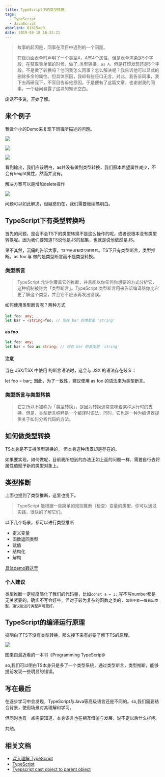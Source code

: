```yaml
---
title: TypeScript下的类型转换
tags:
  - TypeScript
  - JavaScript
abbrlink: 61b15ad0
date: 2019-08-18 16:33:21
---
```

> 故事的起因是，同事在项目中遇到的一个问题。
> 
> 在做页面表单时声明了一个类型A，A有4个属性，但是表单渲染是5个字段，在获取表单值的时候，做了_类型转换_` as A`，但是打印发现还是5个字段。不是做了转换吗？他问我怎么回事？怎么解决呢？我告诉他可以显式的删除多余的属性。但具体原因，我却有些哑口无言。对此，我告诉同事，我下去再研究下，不盲目告诉他原因。于是便有了这篇文章，也谢谢我的同事，一个疑问暴露了这块的知识空白。

废话不多说，开始了解。

## 来个例子

我做个小的Demo来复现下同事所描述的问题。

![](http://static.1991421.cn/2019-08-18-074625.png)

![](http://static.1991421.cn/2019-08-18-074307.png)

![](http://static.1991421.cn/2019-08-18-074328.png)

看到输出，我们应该明白，as并没有做到类型转换，我们原本希望属性减少，不会有height属性，然而并没有。

解决方案可以是增加delete操作

![](http://static.1991421.cn/2019-08-18-074833.png)

问题可以如此解决，但疑惑仍在，我们需要继续搞明白。

## TypeScript下有类型转换吗
首先的问题，是会不会TS下的类型转换不是这么操作的呢，或者说根本没有类型转换呢。因为我们要知道TS说他是JS的超集，也就是说他依然是JS。

果不其然，沉痛的告诉大家，`TS下是没有类型转换的`。TS下只有类型断言，类型推断。as foo 与 <foo>做的是类型断言而不是类型转换。

### 类型断言
> TypeScript 允许你覆盖它的推断，并且能以你任何你想要的方式分析它，这种机制被称为「类型断言」。TypeScript 类型断言用来告诉编译器你比它更了解这个类型，并且它不应该再发出错误。

如何使用类型断言呢？两种方式

#### <foo> 
```typescript
let foo: any;
let bar = <string>foo; // 现在 bar 的类型是 'string'
```

#### as foo 
```typescript
let foo: any;
let bar = foo as string; // 现在 bar 的类型是 'string'
```

#### 注意
当在 JSX/TSX 中使用 <foo> 的断言语法时，这会与 JSX 的语法存在歧义：

let foo = <string>bar;</string>;
因此，为了一致性，建议使用 as foo 的语法来为类型断言。

### 类型断言与类型转换
> 它之所以不被称为「类型转换」，是因为转换通常意味着某种运行时的支持。但是，类型断言纯粹是一个编译时语法，同时，它也是一种为编译器提供关于如何分析代码的方法。

## 如何做类型转换
TS本身是不支持类型转换的， 但本身这种场景却是存在的。

如果要实现，如何做呢，目前我所想到的办法正如上面的问题一样，需要自行去将属性值赋予新的类型对象上。

## 类型推断
上面也提到了类型推断，这里也提下。

> TypeScript 能根据一些简单的规则推断（检查）变量的类型，你可以通过实践，很快的了解它们。

以下几个场景，都可以进行类型推断
- 定义变量
- 函数返回类型
- 赋值
- 结构化
- 解构

[具体demo戳这里](https://jkchao.github.io/typescript-book-chinese/typings/typeInference.html)

### 个人建议
类型推断一定程度简化了我们的代码量，比如`const a = 1;`,写不写number都是无关紧要的，确实不写会好些，但对于较为复杂的函数之类的，`如果不能一眼看出类型，建议能进行类型声明更好。`

## TypeScript的编译运行原理
搞明白了TS下没有类型转换，那么接下来有必要了解下TS的原理。

![](http://static.1991421.cn/2019-08-18-141566115980_.pic.jpg)

图来自最近看的一本书《Programming TypeScript》

so,我们可以明白TS本身只是多了一个类型系统，通过类型断言，类型推断，能够提前发现一些明显的错误。

## 写在最后

在逐步学习中会发现，TypeScript与Java等高级语言还是不同的。so,我们需要结合背景，使用场景对其理解和学习。

但同时也有一点需要知道，本身语言也在相互借鉴与发展，说不定以后什么样呢。

共勉。

## 相关文档
- [深入理解 TypeScript](https://jkchao.github.io/typescript-book-chinese)
- [TypeScript](https://www.tslang.cn/docs/handbook/basic-types.html)
- [Tyepscript cast object to parent object](https://stackoverflow.com/questions/41528375/tyepscript-cast-object-to-parent-object)